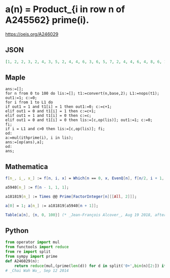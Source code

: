 # a\(n\) \= Product\_\{i in row n of A245562\} prime\(i\)\.
https://oeis.org/A246029
## JSON
```JSON
[1, 2, 2, 3, 2, 4, 3, 5, 2, 4, 4, 6, 3, 6, 5, 7, 2, 4, 4, 6, 4, 8, 6, 10, 3, 6, 6, 9, 5, 10, 7, 11, 2, 4, 4, 6, 4, 8, 6, 10, 4, 8, 8, 12, 6, 12, 10, 14, 3, 6, 6, 9, 6, 12, 9, 15, 5, 10, 10, 15, 7, 14, 11, 13, 2, 4, 4, 6, 4, 8, 6, 10, 4, 8, 8, 12, 6, 12, 10, 14, 4, 8, 8, 12, 8, 16, 12, 20, 6, 12, 12, 18]
```
## Maple
```Maple
ans:=[];
for n from 0 to 100 do lis:=[]; t1:=convert(n,base,2); L1:=nops(t1); out1:=1; c:=0;
for i from 1 to L1 do
if out1 = 1 and t1[i] = 1 then out1:=0; c:=c+1;
elif out1 = 0 and t1[i] = 1 then c:=c+1;
elif out1 = 1 and t1[i] = 0 then c:=c;
elif out1 = 0 and t1[i] = 0 then lis:=[c,op(lis)]; out1:=1; c:=0;
fi;
if i = L1 and c>0 then lis:=[c,op(lis)]; fi;
od:
a:=mul(ithprime(i), i in lis);
ans:=[op(ans),a];
od:
ans;
```
## Mathematica
```Mathematica
f[n_, i_, x_] := f[n, i, x] = Which[n == 0, x, EvenQ[n], f[n/2, i + 1, x], True, f[(n - 1)/2, i, x*Prime[i]]];
```
```Mathematica
a5940[n_] := f[n - 1, 1, 1];
```
```Mathematica
a181819[n_] := Times @@ Prime[FactorInteger[n][[All, 2]]];
```
```Mathematica
a[0] = 1; a[n_] := a181819[a5940[n + 1]];
```
```Mathematica
Table[a[n], {n, 0, 100}] (* _Jean-François Alcover_, Aug 19 2018, after _Antti Karttunen_ *)
```
## Python
```Python
from operator import mul
from functools import reduce
from re import split
from sympy import prime
def A246029(n):
    return reduce(mul,(prime(len(d)) for d in split('0+',bin(n)[2:]) if d != '')) if n > 0 else 1
# _Chai Wah Wu_, Sep 12 2014
```
